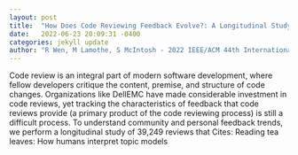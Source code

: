 ```yaml
---
layout: post
title:  "How Does Code Reviewing Feedback Evolve?: A Longitudinal Study at Dell EMC"
date:   2022-06-23 20:09:31 -0400
categories: jekyll update
author: "R Wen, M Lamothe, S McIntosh - 2022 IEEE/ACM 44th International Conference on , 2022"
---
```

Code review is an integral part of modern software development, where fellow developers critique the content, premise, and structure of code changes. Organizations like DellEMC have made considerable investment in code reviews, yet tracking the characteristics of feedback that code reviews provide (a primary product of the code reviewing process) is still a difficult process. To understand community and personal feedback trends, we perform a longitudinal study of 39,249 reviews that  Cites: Reading tea leaves: How humans interpret topic models